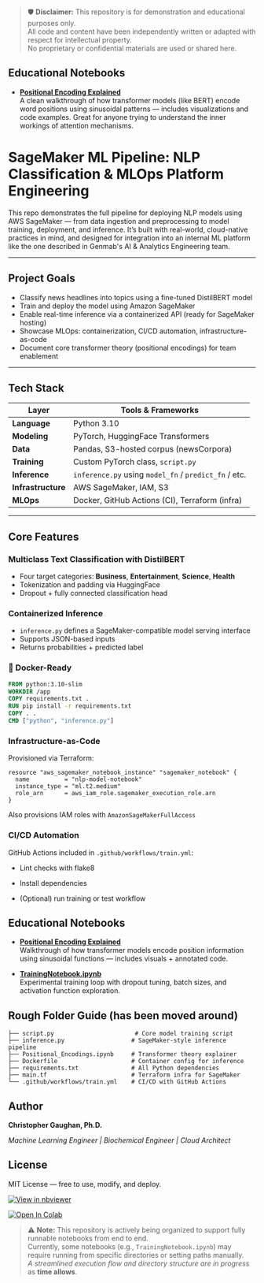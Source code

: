 > 🛡️ **Disclaimer:** This repository is for demonstration and educational purposes only.  
All code and content have been independently written or adapted with respect for intellectual property.  
No proprietary or confidential materials are used or shared here.



## Educational Notebooks

- [**Positional Encoding Explained**](Positional_Encodings.ipynb)  
  A clean walkthrough of how transformer models (like BERT) encode word positions using sinusoidal patterns — includes visualizations and code examples. Great for anyone trying to understand the inner workings of attention mechanisms.

# SageMaker ML Pipeline: NLP Classification & MLOps Platform Engineering

This repo demonstrates the full pipeline for deploying NLP models using AWS SageMaker — from data ingestion and preprocessing to model training, deployment, and inference. It’s built with real-world, cloud-native practices in mind, and designed for integration into an internal ML platform like the one described in Genmab's AI & Analytics Engineering team.

---

## Project Goals

- Classify news headlines into topics using a fine-tuned DistilBERT model
- Train and deploy the model using Amazon SageMaker
- Enable real-time inference via a containerized API (ready for SageMaker hosting)
- Showcase MLOps: containerization, CI/CD automation, infrastructure-as-code
- Document core transformer theory (positional encodings) for team enablement

---

## Tech Stack

| Layer               | Tools & Frameworks                                      |
|--------------------|----------------------------------------------------------|
| **Language**        | Python 3.10                                              |
| **Modeling**        | PyTorch, HuggingFace Transformers                        |
| **Data**            | Pandas, S3-hosted corpus (newsCorpora)                  |
| **Training**        | Custom PyTorch class, `script.py`                        |
| **Inference**       | `inference.py` using `model_fn` / `predict_fn` / etc.   |
| **Infrastructure**  | AWS SageMaker, IAM, S3                                   |
| **MLOps**           | Docker, GitHub Actions (CI), Terraform (infra)          |

---

## Core Features

### Multiclass Text Classification with DistilBERT
- Four target categories: **Business**, **Entertainment**, **Science**, **Health**
- Tokenization and padding via HuggingFace
- Dropout + fully connected classification head

### Containerized Inference
- `inference.py` defines a SageMaker-compatible model serving interface
- Supports JSON-based inputs
- Returns probabilities + predicted label

### 🐳 Docker-Ready

```dockerfile
FROM python:3.10-slim
WORKDIR /app
COPY requirements.txt .
RUN pip install -r requirements.txt
COPY . .
CMD ["python", "inference.py"]
```
### Infrastructure-as-Code
Provisioned via Terraform:
```
resource "aws_sagemaker_notebook_instance" "sagemaker_notebook" {
  name          = "nlp-model-notebook"
  instance_type = "ml.t2.medium"
  role_arn      = aws_iam_role.sagemaker_execution_role.arn
}
```
Also provisions IAM roles with `AmazonSageMakerFullAccess`

### CI/CD Automation
GitHub Actions included in `.github/workflows/train.yml`:

* Lint checks with flake8

* Install dependencies

* (Optional) run training or test workflow

## Educational Notebooks

- [**Positional Encoding Explained**](Positional_Encodings.ipynb)  
  Walkthrough of how transformer models encode position information using sinusoidal functions — includes visuals + annotated code.

- [**TrainingNotebook.ipynb**](TrainingNotebook.ipynb)  
  Experimental training loop with dropout tuning, batch sizes, and activation function exploration.

## Rough Folder Guide (has been moved around)
```
├── script.py                       # Core model training script
├── inference.py                   # SageMaker-style inference pipeline
├── Positional_Encodings.ipynb     # Transformer theory explainer
├── Dockerfile                     # Container config for inference
├── requirements.txt               # All Python dependencies
├── main.tf                        # Terraform infra for SageMaker
└── .github/workflows/train.yml    # CI/CD with GitHub Actions
```

## Author
**Christopher Gaughan, Ph.D.**

*Machine Learning Engineer | Biochemical Engineer | Cloud Architect*

##  License
MIT License — free to use, modify, and deploy.

[![View in nbviewer](https://img.shields.io/badge/View%20Notebook-nbviewer-orange?logo=jupyter)](https://nbviewer.org/github/christophergaughan/SageMaker/blob/main/Positional_Encodings.ipynb)

[![Open In Colab](https://colab.research.google.com/assets/colab-badge.svg)](https://colab.research.google.com/github/christophergaughan/SageMaker/blob/main/Positional_Encodings.ipynb)

> ⚠️ **Note:** This repository is actively being organized to support fully runnable notebooks from end to end.  
Currently, some notebooks (e.g., `TrainingNotebook.ipynb`) may require running from specific directories or setting paths manually.  
*A streamlined execution flow and directory structure are in progress* as **time allows**.



